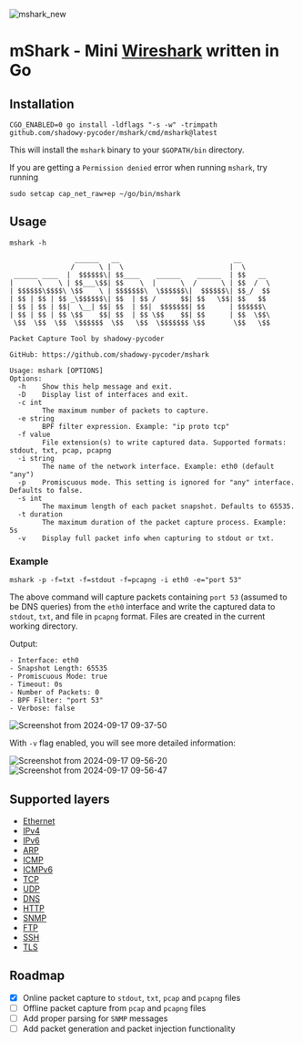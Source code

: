 ![mshark_new](https://github.com/user-attachments/assets/ee1b9526-dcae-4ff8-962d-315897e49ed0)
# mShark - Mini [Wireshark](https://www.wireshark.org/) written in Go


## Installation

```shell
CGO_ENABLED=0 go install -ldflags "-s -w" -trimpath github.com/shadowy-pycoder/mshark/cmd/mshark@latest
```
This will install the `mshark` binary to your `$GOPATH/bin` directory.

If you are getting a `Permission denied` error when running `mshark`, try running 
```shell
sudo setcap cap_net_raw+ep ~/go/bin/mshark
```

## Usage

```shell
mshark -h

                ______   __                            __       
               /      \ |  \                          |  \      
 ______ ____  |  $$$$$$\| $$____    ______    ______  | $$   __ 
|      \    \ | $$___\$$| $$    \  |      \  /      \ | $$  /  \
| $$$$$$\$$$$\ \$$    \ | $$$$$$$\  \$$$$$$\|  $$$$$$\| $$_/  $$
| $$ | $$ | $$ _\$$$$$$\| $$  | $$ /      $$| $$   \$$| $$   $$ 
| $$ | $$ | $$|  \__| $$| $$  | $$|  $$$$$$$| $$      | $$$$$$\ 
| $$ | $$ | $$ \$$    $$| $$  | $$ \$$    $$| $$      | $$  \$$\
 \$$  \$$  \$$  \$$$$$$  \$$   \$$  \$$$$$$$ \$$       \$$   \$$
                                                                                                                                                                                              
Packet Capture Tool by shadowy-pycoder 

GitHub: https://github.com/shadowy-pycoder/mshark

Usage: mshark [OPTIONS]
Options:
  -h    Show this help message and exit.
  -D    Display list of interfaces and exit.
  -c int
        The maximum number of packets to capture.
  -e string
        BPF filter expression. Example: "ip proto tcp"
  -f value
        File extension(s) to write captured data. Supported formats: stdout, txt, pcap, pcapng
  -i string
        The name of the network interface. Example: eth0 (default "any")
  -p    Promiscuous mode. This setting is ignored for "any" interface. Defaults to false.
  -s int
        The maximum length of each packet snapshot. Defaults to 65535.
  -t duration
        The maximum duration of the packet capture process. Example: 5s
  -v	Display full packet info when capturing to stdout or txt.
``` 

### Example

```shell
mshark -p -f=txt -f=stdout -f=pcapng -i eth0 -e="port 53"
```
The above command will capture packets containing `port 53` (assumed to be DNS queries) from the `eth0` interface and write the captured data to `stdout`, `txt`, and file in `pcapng` format. Files are created in the current working directory.

Output:

```shell
- Interface: eth0
- Snapshot Length: 65535
- Promiscuous Mode: true
- Timeout: 0s
- Number of Packets: 0
- BPF Filter: "port 53"
- Verbose: false
```
![Screenshot from 2024-09-17 09-37-50](https://github.com/user-attachments/assets/44c233ee-85a4-43f2-8f65-1ef239362bab)

With `-v` flag enabled, you will see more detailed information:


![Screenshot from 2024-09-17 09-56-20](https://github.com/user-attachments/assets/11539ea7-779e-4faf-8fce-2eea9ab653c7)
![Screenshot from 2024-09-17 09-56-47](https://github.com/user-attachments/assets/26b6353d-d312-40c5-9917-3f2f7bb8abdc)

## Supported layers

- [Ethernet](https://en.wikipedia.org/wiki/Ethernet_frame) 
- [IPv4](https://en.wikipedia.org/wiki/IPv4)
- [IPv6](https://en.wikipedia.org/wiki/IPv6)
- [ARP](https://en.wikipedia.org/wiki/Address_Resolution_Protocol)
- [ICMP](https://en.wikipedia.org/wiki/Internet_Control_Message_Protocol)
- [ICMPv6](https://en.wikipedia.org/wiki/Internet_Control_Message_Protocol_for_IPv6)
- [TCP](https://en.wikipedia.org/wiki/Transmission_Control_Protocol)
- [UDP](https://en.wikipedia.org/wiki/User_Datagram_Protocol)
- [DNS](https://en.wikipedia.org/wiki/Domain_Name_System)
- [HTTP](https://en.wikipedia.org/wiki/Hypertext_Transfer_Protocol)
- [SNMP](https://en.wikipedia.org/wiki/Simple_Network_Management_Protocol)
- [FTP](https://en.wikipedia.org/wiki/File_Transfer_Protocol)
- [SSH](https://en.wikipedia.org/wiki/Secure_Shell)
- [TLS](https://en.wikipedia.org/wiki/Transport_Layer_Security)


## Roadmap

- [x] Online packet capture to `stdout`, `txt`, `pcap` and `pcapng` files
- [ ] Offline packet capture from `pcap` and `pcapng` files
- [ ] Add proper parsing for `SNMP` messages
- [ ] Add packet generation and packet injection functionality

